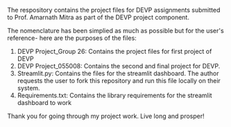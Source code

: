 The respository contains the project files for DEVP assignments submitted to Prof. Amarnath Mitra as part of the DEVP project component.

The nomenclature has been simplied as much as possible but for the user's reference- here are the purposes of the files:
1. DEVP Project_Group 26: Contains the project files for first project of DEVP
2. DEVP Project_055008: Contains the second and final project for DEVP.
3. Streamlit.py: Contains the files for the streamlit dashboard. The author requests the user to fork this repository and run this file locally on their system.
4. Requirements.txt: Contains the library requirements for the streamlit dashboard to work

Thank you for going through my project work. Live long and prosper! 
